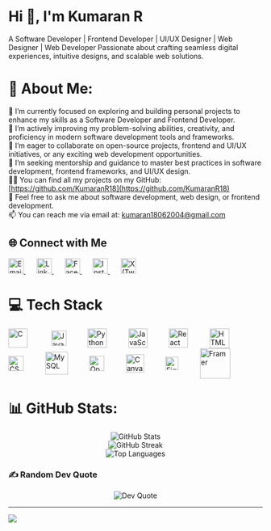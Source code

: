 # Hi 👋, I'm Kumaran R
A Software Developer | Frontend Developer | UI/UX Designer | Web Designer | Web Developer Passionate about crafting seamless digital experiences, intuitive designs, and scalable web solutions.

# 💫 About Me:
🔭 I’m currently focused on exploring and building personal projects to enhance my skills as a Software Developer and Frontend Developer.<br>🌱 I’m actively improving my problem-solving abilities, creativity, and proficiency in modern software development tools and frameworks.<br>👯 I’m eager to collaborate on open-source projects, frontend and UI/UX initiatives, or any exciting web development opportunities.<br>🤝 I’m seeking mentorship and guidance to master best practices in software development, frontend frameworks, and UI/UX design.<br>👨‍💻 You can find all my projects on my GitHub: [https://github.com/KumaranR18](https://github.com/KumaranR18)<br>💬 Feel free to ask me about software development, web design, or frontend development.<br>📫 You can reach me via email at: [kumaran18062004@gmail.com](mailto:kumaran18062004@gmail.com)<br>

## 🌐 Connect with Me
<a href="mailto:kumaran18062004@gmail.com" target="_blank" rel="noopener noreferrer" style="margin-right:10px;">
  <img src="https://cdn4.iconfinder.com/data/icons/social-media-logos-6/512/112-gmail_email_mail-512.png" alt="Email" width="30" />
</a>&nbsp;&nbsp;

<a href="https://linkedin.com/in/Kumaran%20R" target="_blank" rel="noopener noreferrer" style="margin-right:10px;">
  <img src="https://upload.wikimedia.org/wikipedia/commons/c/ca/LinkedIn_logo_initials.png" alt="LinkedIn" width="30" />
</a>&nbsp;&nbsp;

<a href="https://facebook.com/Kumaran%20R" target="_blank" rel="noopener noreferrer" style="margin-right:10px;">
  <img src="https://upload.wikimedia.org/wikipedia/commons/0/05/Facebook_Logo_(2019).png" alt="Facebook" width="30" />
</a>&nbsp;&nbsp;

<a href="https://instagram.com/roman__rock__25" target="_blank" rel="noopener noreferrer" style="margin-right:10px;">
  <img src="https://upload.wikimedia.org/wikipedia/commons/e/e7/Instagram_logo_2016.svg" alt="Instagram" width="30" />
</a>&nbsp;&nbsp;

<a href="https://x.com/Kumaran_R04" target="_blank" rel="noopener noreferrer" style="margin-right:10px;">
  <img src="https://upload.wikimedia.org/wikipedia/commons/9/95/Twitter_new_X_logo.png" alt="X (Twitter)" width="30" />
</a>


# 💻 Tech Stack

<img src="https://upload.wikimedia.org/wikipedia/commons/1/19/C_Logo.png" alt="C" width="38" style="vertical-align:middle; margin-right:15px;" /> &nbsp;&nbsp;&nbsp;&nbsp;&nbsp;&nbsp; <img src="https://upload.wikimedia.org/wikipedia/en/3/30/Java_programming_language_logo.svg" alt="Java" width="30" style="vertical-align:middle; margin-right:15px;" />&nbsp;&nbsp;&nbsp;&nbsp;&nbsp;&nbsp;
<img src="https://upload.wikimedia.org/wikipedia/commons/c/c3/Python-logo-notext.svg" alt="Python" width="38" style="vertical-align:middle; margin-right:15px;" />&nbsp;&nbsp;&nbsp;&nbsp;&nbsp;&nbsp;
<img src="https://upload.wikimedia.org/wikipedia/commons/6/6a/JavaScript-logo.png" alt="JavaScript" width="38" style="vertical-align:middle; margin-right:15px;" />&nbsp;&nbsp;&nbsp;&nbsp;&nbsp;&nbsp;
<img src="https://upload.wikimedia.org/wikipedia/commons/a/a7/React-icon.svg" alt="React" width="38" style="vertical-align:middle; margin-right:15px;" />&nbsp;&nbsp;&nbsp;&nbsp;&nbsp;&nbsp;
<img src="https://upload.wikimedia.org/wikipedia/commons/6/61/HTML5_logo_and_wordmark.svg" alt="HTML5" width="39" style="vertical-align:middle; margin-right:15px;" />&nbsp;&nbsp;&nbsp;&nbsp;&nbsp;&nbsp;
<img src="https://upload.wikimedia.org/wikipedia/commons/d/d5/CSS3_logo_and_wordmark.svg" alt="CSS3" width="30" style="vertical-align:middle; margin-right:15px;" />&nbsp;&nbsp;&nbsp;&nbsp;&nbsp;&nbsp;
<img src="https://img.icons8.com/?size=512&id=9nLaR5KFGjN0&format=png" alt="MySQL" width="45" style="vertical-align:middle; margin-right:15px;" />&nbsp;&nbsp;&nbsp;&nbsp;&nbsp;&nbsp;
<img src="https://upload.wikimedia.org/wikipedia/commons/5/53/OpenCV_Logo_with_text.png" alt="OpenCV" width="30" style="vertical-align:middle; margin-right:15px;" />&nbsp;&nbsp;&nbsp;&nbsp;&nbsp;&nbsp;
<img src="https://encrypted-tbn0.gstatic.com/images?q=tbn:ANd9GcQBRoE5DcalLnKRtZfuKddbpQxE2rGNLe6jXw&s" alt="Canva" width="36" style="vertical-align:middle; margin-right:15px;" />&nbsp;&nbsp;&nbsp;&nbsp;&nbsp;&nbsp;
<img src="https://upload.wikimedia.org/wikipedia/commons/3/33/Figma-logo.svg" alt="Figma" width="26" style="vertical-align:middle; margin-right:15px;" />&nbsp;&nbsp;&nbsp;&nbsp;&nbsp;&nbsp;
<img src="https://encrypted-tbn0.gstatic.com/images?q=tbn:ANd9GcR56Lirdms1eL7chV3EXY-3qi1RVFGsjXELiQ&s" alt="Framer" width="60" style="vertical-align:middle;" />


# 📊 GitHub Stats:
<div align="center">
  <img src="https://github-readme-stats.vercel.app/api?username=KumaranR18&theme=merko&hide_border=false&include_all_commits=false&count_private=false" alt="GitHub Stats"/>
  <br/>
  <img src="https://nirzak-streak-stats.vercel.app/?user=KumaranR18&theme=merko&hide_border=false" alt="GitHub Streak"/>
  <br/>
  <img src="https://github-readme-stats.vercel.app/api/top-langs/?username=KumaranR18&theme=merko&hide_border=false&include_all_commits=false&count_private=false&layout=compact" alt="Top Languages"/>
</div>

### ✍️ Random Dev Quote
<div align="center">
  <img src="https://quotes-github-readme.vercel.app/api?type=horizontal&theme=merko" alt="Dev Quote"/>
</div>

---
[![](https://visitcount.itsvg.in/api?id=KumaranR18&icon=5&color=0)](https://visitcount.itsvg.in)

<!-- Proudly created with GPRM ( https://gprm.itsvg.in ) -->

